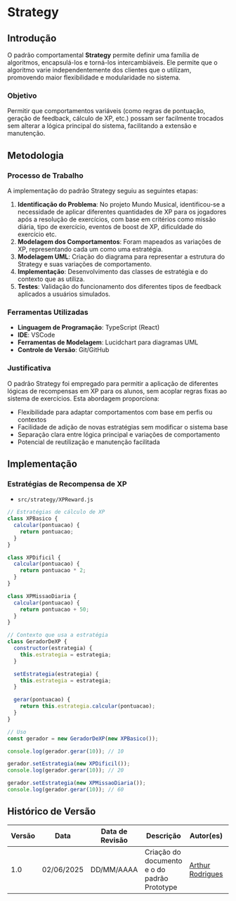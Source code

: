 # Strategy

## Introdução

O padrão comportamental **Strategy** permite definir uma família de algoritmos, encapsulá-los e torná-los intercambiáveis. Ele permite que o algoritmo varie independentemente dos clientes que o utilizam, promovendo maior flexibilidade e modularidade no sistema.

### Objetivo

Permitir que comportamentos variáveis (como regras de pontuação, geração de feedback, cálculo de XP, etc.) possam ser facilmente trocados sem alterar a lógica principal do sistema, facilitando a extensão e manutenção.


## Metodologia

### Processo de Trabalho

A implementação do padrão Strategy seguiu as seguintes etapas:

1. **Identificação do Problema**: No projeto Mundo Musical, identificou-se a necessidade de aplicar diferentes quantidades de XP para os jogadores após a resolução de exercícios, com base em critérios como missão diária, tipo de exercício, eventos de boost de XP, dificuldade do exercício etc.
2. **Modelagem dos Comportamentos**: Foram mapeados as variações de XP, representando cada um como uma estratégia.
3. **Modelagem UML**: Criação do diagrama para representar a estrutura do Strategy e suas variações de comportamento.
4. **Implementação**: Desenvolvimento das classes de estratégia e do contexto que as utiliza.
5. **Testes**: Validação do funcionamento dos diferentes tipos de feedback aplicados a usuários simulados.

### Ferramentas Utilizadas

- **Linguagem de Programação**: TypeScript (React)
- **IDE**: VSCode
- **Ferramentas de Modelagem**: Lucidchart para diagramas UML
- **Controle de Versão**: Git/GitHub

### Justificativa

O padrão Strategy foi empregado para permitir a aplicação de diferentes lógicas de recompensas em XP para os alunos, sem acoplar regras fixas ao sistema de exercícios. Esta abordagem proporciona:

- Flexibilidade para adaptar comportamentos com base em perfis ou contextos
- Facilidade de adição de novas estratégias sem modificar o sistema base
- Separação clara entre lógica principal e variações de comportamento
- Potencial de reutilização e manutenção facilitada

## Implementação

### Estratégias de Recompensa de XP

- `src/strategy/XPReward.js`
```javascript
// Estratégias de cálculo de XP
class XPBasico {
  calcular(pontuacao) {
    return pontuacao;
  }
}

class XPDificil {
  calcular(pontuacao) {
    return pontuacao * 2;
  }
}

class XPMissaoDiaria {
  calcular(pontuacao) {
    return pontuacao + 50;
  }
}

// Contexto que usa a estratégia
class GeradorDeXP {
  constructor(estrategia) {
    this.estrategia = estrategia;
  }

  setEstrategia(estrategia) {
    this.estrategia = estrategia;
  }

  gerar(pontuacao) {
    return this.estrategia.calcular(pontuacao);
  }
}

// Uso
const gerador = new GeradorDeXP(new XPBasico());

console.log(gerador.gerar(10)); // 10

gerador.setEstrategia(new XPDificil());
console.log(gerador.gerar(10)); // 20

gerador.setEstrategia(new XPMissaoDiaria());
console.log(gerador.gerar(10)); // 60
```

## Histórico de Versão

| Versão | Data       | Data de Revisão          | Descrição            | Autor(es)                       | Revisor(es)                       | Detalhes da revisão        |
| ------ | ---------- | ------------------------ | -------------------- | ------------------------------- | --------------------------------- | -------------------------- |
| 1.0    | 02/06/2025 | DD/MM/AAAA  | Criação do documento e o do padrão Prototype| [Arthur Rodrigues](https://github.com/arthurrsousa) | [Amanda Abreu](https://github.com/Amandaaaaabreu) | Revisão ortográfica |